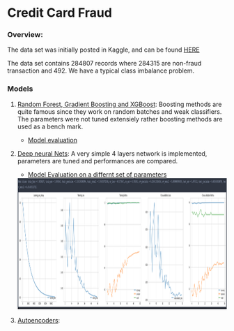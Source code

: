 # Credit Card Fraud

### Overview:

The data set was initially posted in Kaggle, and can be found [HERE](https://github.com/curiousily/Credit-Card-Fraud-Detection-using-Autoencoders-in-Keras/tree/master/data)

The data set contains 284807 records where 284315 are non-fraud transaction and 492. We have a typical class imbalance problem.

### Models

1. [Random Forest, Gradient Boosting and XGBoost](https://github.com/Sardhendu/Data-Science-Projects/blob/master/CreditCardFraudDetection/models/boosting.py): Boosting methods are quite famous since they work on random batches and weak classifiers. The parameters were not tuned extensiely rather boosting methods are used as a bench mark.

    * [Model evaluation](https://github.com/Sardhendu/Data-Science-Projects/blob/master/CreditCardFraudDetection/model_eval_boost.ipynb)

2. [Deep neural Nets](https://github.com/Sardhendu/Data-Science-Projects/blob/master/CreditCardFraudDetection/models/nnet.py): A very simple 4 layers network is implemented, parameters are tuned and performances are compared.

    * [Model Evaluation on a differnt set of parameters](https://github.com/Sardhendu/Data-Science-Projects/blob/master/CreditCardFraudDetection/model_eval_deepL.ipynb)
    
     <img src="https://github.com/Sardhendu/Data-Science-Projects/blob/master/CreditCardFraudDetection/images/Screen%20Shot%202018-03-18%20at%202.27.49%20AM.png" width="800" height="300">
     
3. [Autoencoders](https://github.com/Sardhendu/Data-Science-Projects/blob/master/CreditCardFraudDetection/models/autoencoders.py): 